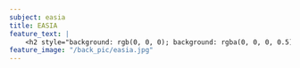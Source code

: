 ```yaml
---
subject: easia
title: EASIA
feature_text: |
    <h2 style="background: rgb(0, 0, 0); background: rgba(0, 0, 0, 0.5); color: #f1f1f1; padding: 10px;">EASIA</h2>
feature_image: "/back_pic/easia.jpg"
---
```


